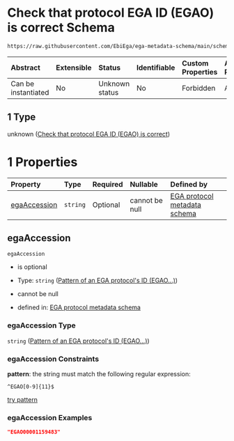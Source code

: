 # Check that protocol EGA ID (EGAO) is correct Schema

```txt
https://raw.githubusercontent.com/EbiEga/ega-metadata-schema/main/schemas/EGA.protocol.json#/properties/objectId/allOf/1
```



| Abstract            | Extensible | Status         | Identifiable | Custom Properties | Additional Properties | Access Restrictions | Defined In                                                                       |
| :------------------ | :--------- | :------------- | :----------- | :---------------- | :-------------------- | :------------------ | :------------------------------------------------------------------------------- |
| Can be instantiated | No         | Unknown status | No           | Forbidden         | Allowed               | none                | [EGA.protocol.json\*](../../../schemas/EGA.protocol.json "open original schema") |

## 1 Type

unknown ([Check that protocol EGA ID (EGAO) is correct](ega-9-properties-objects-ids-block-allof-check-that-protocol-ega-id-egao-is-correct.md))

# 1 Properties

| Property                      | Type     | Required | Nullable       | Defined by                                                                                                                                                                                                                                  |
| :---------------------------- | :------- | :------- | :------------- | :------------------------------------------------------------------------------------------------------------------------------------------------------------------------------------------------------------------------------------------ |
| [egaAccession](#egaaccession) | `string` | Optional | cannot be null | [EGA protocol metadata schema](ega-4-definitions-pattern-of-an-ega-protocols-id-egao.md "https://raw.githubusercontent.com/EbiEga/ega-metadata-schema/main/schemas/EGA.protocol.json#/properties/objectId/allOf/1/properties/egaAccession") |

## egaAccession



`egaAccession`

*   is optional

*   Type: `string` ([Pattern of an EGA protocol's ID (EGAO...)](ega-4-definitions-pattern-of-an-ega-protocols-id-egao.md))

*   cannot be null

*   defined in: [EGA protocol metadata schema](ega-4-definitions-pattern-of-an-ega-protocols-id-egao.md "https://raw.githubusercontent.com/EbiEga/ega-metadata-schema/main/schemas/EGA.protocol.json#/properties/objectId/allOf/1/properties/egaAccession")

### egaAccession Type

`string` ([Pattern of an EGA protocol's ID (EGAO...)](ega-4-definitions-pattern-of-an-ega-protocols-id-egao.md))

### egaAccession Constraints

**pattern**: the string must match the following regular expression:&#x20;

```regexp
^EGAO[0-9]{11}$
```

[try pattern](https://regexr.com/?expression=%5EEGAO%5B0-9%5D%7B11%7D%24 "try regular expression with regexr.com")

### egaAccession Examples

```json
"EGAO00001159483"
```
